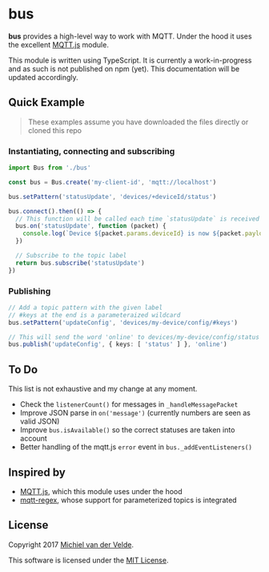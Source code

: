 # bus

**bus** provides a high-level way to work with MQTT. Under the hood it uses
the excellent [MQTT.js](https://github.com/mqttjs/MQTT.js) module.

This module is written using TypeScript. It is currently a work-in-progress and
as such is not published on npm (yet). This documentation will be updated
accordingly.

## Quick Example

> These examples assume you have downloaded the files directly or cloned this repo

### Instantiating, connecting and subscribing

```ts
import Bus from './bus'

const bus = Bus.create('my-client-id', 'mqtt://localhost')

bus.setPattern('statusUpdate', 'devices/+deviceId/status')

bus.connect().then(() => {
  // This function will be called each time `statusUpdate` is received
  bus.on('statusUpdate', function (packet) {
    console.log(`Device ${packet.params.deviceId} is now ${packet.payload}`)
  })

  // Subscribe to the topic label
  return bus.subscribe('statusUpdate')
})
```

### Publishing

```ts
// Add a topic pattern with the given label
// #keys at the end is a parameteraized wildcard
bus.setPattern('updateConfig', 'devices/my-device/config/#keys')

// This will send the word 'online' to devices/my-device/config/status
bus.publish('updateConfig', { keys: [ 'status' ] }, 'online')
```

## To Do

This list is not exhaustive and my change at any moment.

- Check the `listenerCount()` for messages in `_handleMessagePacket`
- Improve JSON parse in `on('message')` (currently numbers are seen as valid JSON)
- Improve `bus.isAvailable()` so the correct statuses are taken into account
- Better handling of the mqtt.js `error` event in `bus._addEventListeners()`

## Inspired by

- [MQTT.js](https://github.com/mqttjs/MQTT.js), which this module uses under the hood
- [mqtt-regex](https://github.com/RangerMauve/mqtt-regex), whose support for parameterized
topics is integrated

## License

Copyright 2017 [Michiel van der Velde](http://www.michielvdvelde.nl).

This software is licensed under the [MIT License](LICENSE).

